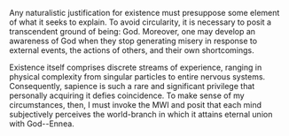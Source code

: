 Any naturalistic justification for existence must presuppose some element of what it seeks to explain. To avoid circularity, it is necessary to posit a transcendent ground of being: God. Moreover, one may develop an awareness of God when they stop generating misery in response to external events, the actions of others, and their own shortcomings.

Existence itself comprises discrete streams of experience, ranging in physical complexity from singular particles to entire nervous systems. Consequently, sapience is such a rare and significant privilege that personally acquiring it defies coincidence. To make sense of my circumstances, then, I must invoke the MWI and posit that each mind subjectively perceives the world-branch in which it attains eternal union with God--Ennea.
